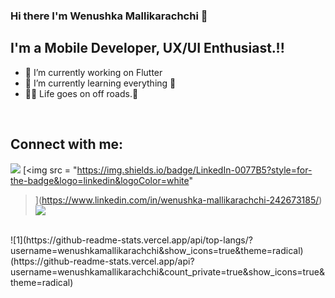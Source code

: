 ### Hi there  I'm Wenushka Mallikarachchi 👋

## I'm a Mobile Developer, UX/UI Enthusiast.!!

- 🔭 I’m currently working on Flutter
- 🌱 I’m currently learning everything 🤙
- 👨‍🔧 Life goes on off roads.🚙

<br>

## Connect with me:
<p align = "center">

[<img src = "https://img.shields.io/badge/instagram-%23E4405F.svg?&style=for-the-badge&logo=instagram&logoColor=white">](https://www.instagram.com/wenushka_donz/)
[<img src = "https://img.shields.io/badge/LinkedIn-0077B5?style=for-the-badge&logo=linkedin&logoColor=white"
>](https://www.linkedin.com/in/wenushka-mallikarachchi-242673185/)
[<img src="https://img.shields.io/badge/facebook-%231877F2.svg?&style=for-the-badge&logo=facebook&logoColor=white" />](https://www.facebook.com/wenushka.mallikarachchi.9/) 

</p>


<br/>
![1](https://github-readme-stats.vercel.app/api/top-langs/?username=wenushkamallikarachchi&show_icons=true&theme=radical)
<br/>
(https://github-readme-stats.vercel.app/api?username=wenushkamallikarachchi&count_private=true&show_icons=true&theme=radical)
